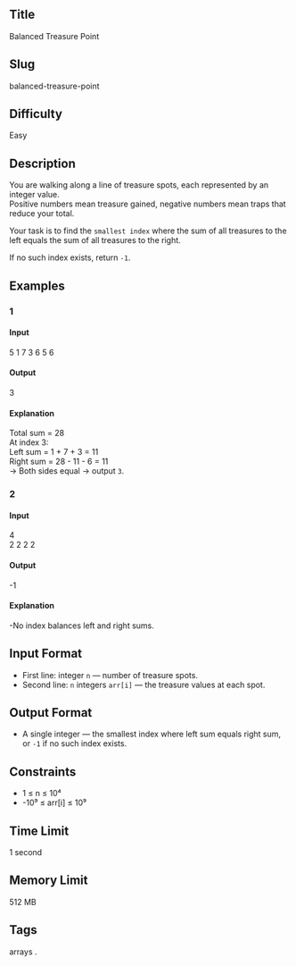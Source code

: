 ## Title

Balanced Treasure Point


## Slug

balanced-treasure-point  


## Difficulty

Easy

## Description


You are walking along a line of treasure spots, each represented by an integer value.  
Positive numbers mean treasure gained, negative numbers mean traps that reduce your total.  

Your task is to find the `smallest index` where the sum of all treasures to the left equals the sum of all treasures to the right.  

If no such index exists, return `-1`. 
 


## Examples

### 1

#### Input

5
1 7 3 6 5 6 

#### Output
3

#### Explanation
Total sum = 28  
At index 3:  
Left sum = 1 + 7 + 3 = 11  
Right sum = 28 - 11 - 6 = 11  
→ Both sides equal → output `3`. 


### 2

#### Input

4  
2 2 2 2 

#### Output

-1

#### Explanation

-No index balances left and right sums.  


## Input Format  

- First line: integer `n` — number of treasure spots.  
- Second line: `n` integers `arr[i]` — the treasure values at each spot.

## Output Format  

- A single integer — the smallest index where left sum equals right sum, or `-1` if no such index exists.
  




## Constraints  

- 1 ≤ n ≤ 10⁴  
- -10⁹ ≤ arr[i] ≤ 10⁹    

## Time Limit

1 second

## Memory Limit

512 MB

## Tags

arrays . 
